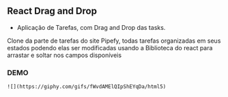 ## React Drag and Drop

 - Aplicação de Tarefas, com Drag and Drop das tasks.
 
 Clone da parte de tarefas do site Pipefy, todas tarefas organizadas em seus estados podendo elas ser modificadas usando a Biblioteca do react para arrastar e soltar nos campos disponíveis
 


### DEMO


    ![](https://giphy.com/gifs/fWvdAMElQIpShEYqDa/html5)